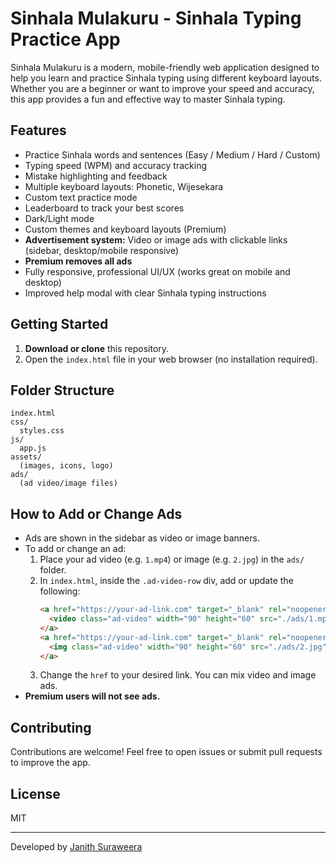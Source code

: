 # Sinhala Mulakuru - Sinhala Typing Practice App

Sinhala Mulakuru is a modern, mobile-friendly web application designed to help you learn and practice Sinhala typing using different keyboard layouts. Whether you are a beginner or want to improve your speed and accuracy, this app provides a fun and effective way to master Sinhala typing.

## Features
- Practice Sinhala words and sentences (Easy / Medium / Hard / Custom)
- Typing speed (WPM) and accuracy tracking
- Mistake highlighting and feedback
- Multiple keyboard layouts: Phonetic, Wijesekara
- Custom text practice mode
- Leaderboard to track your best scores
- Dark/Light mode
- Custom themes and keyboard layouts (Premium)
- **Advertisement system:** Video or image ads with clickable links (sidebar, desktop/mobile responsive)
- **Premium removes all ads**
- Fully responsive, professional UI/UX (works great on mobile and desktop)
- Improved help modal with clear Sinhala typing instructions

## Getting Started
1. **Download or clone** this repository.
2. Open the `index.html` file in your web browser (no installation required).

## Folder Structure
```
index.html
css/
  styles.css
js/
  app.js
assets/
  (images, icons, logo)
ads/
  (ad video/image files)
```

## How to Add or Change Ads
- Ads are shown in the sidebar as video or image banners.
- To add or change an ad:
  1. Place your ad video (e.g. `1.mp4`) or image (e.g. `2.jpg`) in the `ads/` folder.
  2. In `index.html`, inside the `.ad-video-row` div, add or update the following:
     ```html
     <a href="https://your-ad-link.com" target="_blank" rel="noopener noreferrer">
       <video class="ad-video" width="90" height="60" src="./ads/1.mp4" autoplay muted loop playsinline></video>
     </a>
     <a href="https://your-ad-link.com" target="_blank" rel="noopener noreferrer">
       <img class="ad-video" width="90" height="60" src="./ads/2.jpg" />
     </a>
     ```
  3. Change the `href` to your desired link. You can mix video and image ads.
- **Premium users will not see ads.**

## Contributing
Contributions are welcome! Feel free to open issues or submit pull requests to improve the app.

## License
MIT

---
Developed by [Janith Suraweera](https://github.com/janithsuraweera/) 